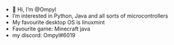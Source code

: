 - 👋 Hi, I’m @Ompyl
- I’m interested in Python, Java and all sorts of microcontrollers
- My favourite desktop OS is linuxmint
- Favourite game: Minecraft java
- my discord: Ompyl#6019

<!---
Ompyl/Ompyl is a ✨ special ✨ repository because its `README.md` (this file) appears on your GitHub profile.
You can click the Preview link to take a look at your changes.
--->
